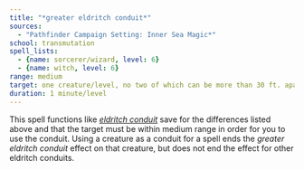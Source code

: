 ```yaml
---
title: "*greater eldritch conduit*"
sources:
  - "Pathfinder Campaign Setting: Inner Sea Magic*"
school: transmutation
spell_lists:
  - {name: sorcerer/wizard, level: 6}
  - {name: witch, level: 6}
range: medium
target: one creature/level, no two of which can be more than 30 ft. apart
duration: 1 minute/level
---
```


This spell functions like [*eldritch conduit*](/spells/eldritch-conduit/) save for the differences listed above and that the target must be within medium range in order for you to use the conduit. Using a creature as a conduit for a spell ends the *greater eldritch conduit* effect on that creature, but does not end the effect for other eldritch conduits.
